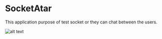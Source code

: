 # SocketAtar

This application purpose of test socket or they can chat between the users.

![alt text](http://i63.tinypic.com/22cfia.jpg)
